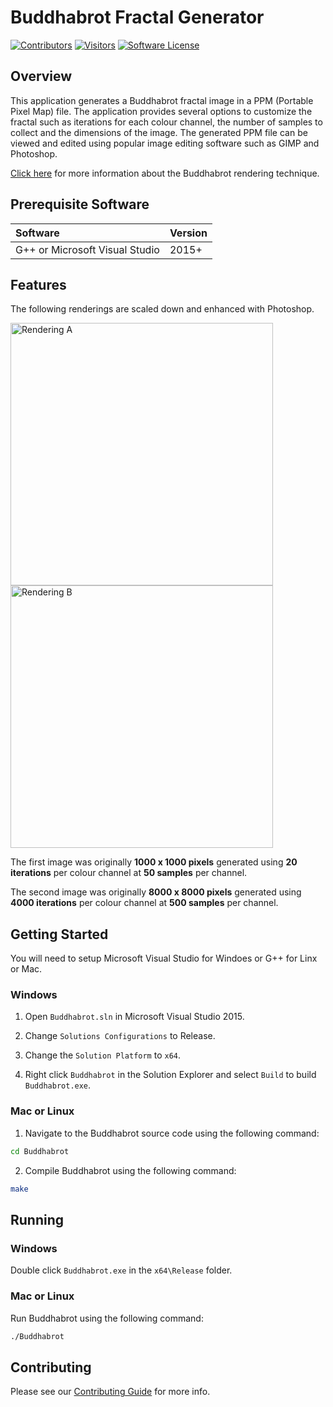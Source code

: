 # Buddhabrot Fractal Generator

[![Contributors](https://img.shields.io/github/contributors/salindersidhu/Buddhabrot?style=for-the-badge)](https://github.com/salindersidhu/Buddhabrot/graphs/contributors) [![Visitors](https://api.visitorbadge.io/api/visitors?path=https%3A%2F%2Fgithub.com%2Fsalindersidhu%2FBuddhabrot&countColor=%23263759)](https://visitorbadge.io/status?path=https%3A%2F%2Fgithub.com%2Fsalindersidhu%2FBuddhabrot) [![Software License](https://img.shields.io/badge/license-MIT-brightgreen.svg?style=for-the-badge)](/LICENSE.md)

## Overview

This application generates a Buddhabrot fractal image in a PPM (Portable Pixel Map) file. The application provides several options to customize the fractal such as iterations for each colour channel, the number of samples to collect and the dimensions of the image. The generated PPM file can be viewed and edited using popular image editing software such as GIMP and Photoshop.

[Click here](https://en.wikipedia.org/wiki/Buddhabrot) for more information about the Buddhabrot rendering technique.

## Prerequisite Software

| Software                       | Version |
| :----------------------------- | :------ |
| G++ or Microsoft Visual Studio | 2015+   |

## Features

The following renderings are scaled down and enhanced with Photoshop.

<p align="left">
	<img src="https://user-images.githubusercontent.com/12175684/40275844-30867452-5bc9-11e8-9382-85365f99d70f.png" height="420" width="420" alt="Rendering A"/>
	<img src="https://user-images.githubusercontent.com/12175684/40275843-25a7c040-5bc9-11e8-9c11-b1537635e4f5.png" height="420" width="420" alt="Rendering B"/>
</p>

The first image was originally **1000 x 1000 pixels** generated using **20 iterations** per colour channel at **50 samples** per channel.

The second image was originally **8000 x 8000 pixels** generated using **4000 iterations** per colour channel at **500 samples** per channel.

## Getting Started

You will need to setup Microsoft Visual Studio for Windoes or G++ for Linx or Mac.

### Windows

1. Open `Buddhabrot.sln` in Microsoft Visual Studio 2015.

2. Change `Solutions Configurations` to Release.

3. Change the `Solution Platform` to `x64`.

4. Right click `Buddhabrot` in the Solution Explorer and select `Build` to build `Buddhabrot.exe`.

### Mac or Linux

1. Navigate to the Buddhabrot source code using the following command:

```bash
cd Buddhabrot
```

2. Compile Buddhabrot using the following command:

```bash
make
```

## Running

### Windows

Double click `Buddhabrot.exe` in the `x64\Release` folder.

### Mac or Linux

Run Buddhabrot using the following command:

```bash
./Buddhabrot
```

## Contributing

Please see our [Contributing Guide](/CONTRIBUTING.md) for more info.

